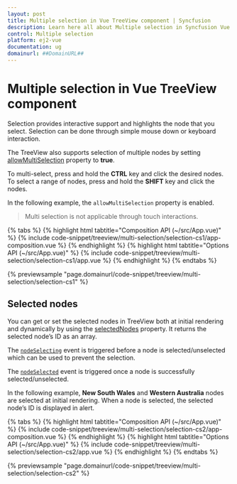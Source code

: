 ```yaml
---
layout: post
title: Multiple selection in Vue TreeView component | Syncfusion
description: Learn here all about Multiple selection in Syncfusion Vue TreeView component of Syncfusion Essential JS 2 and more.
control: Multiple selection 
platform: ej2-vue
documentation: ug
domainurl: ##DomainURL##
---
```


# Multiple selection in Vue TreeView component

Selection provides interactive support and highlights the node that you select. Selection can be done through simple mouse down or keyboard interaction.

The TreeView also supports selection of multiple nodes by setting [allowMultiSelection](https://ej2.syncfusion.com/vue/documentation/api/treeview#allowmultiselection) property to **true**.

To multi-select, press and hold the **CTRL** key and click the desired nodes. To select a range of nodes, press and hold the **SHIFT** key and click the nodes.

In the following example, the `allowMultiSelection` property is enabled.

> Multi selection is not applicable through touch interactions.

{% tabs %}
{% highlight html tabtitle="Composition API (~/src/App.vue)" %}
{% include code-snippet/treeview/multi-selection/selection-cs1/app-composition.vue %}
{% endhighlight %}
{% highlight html tabtitle="Options API (~/src/App.vue)" %}
{% include code-snippet/treeview/multi-selection/selection-cs1/app.vue %}
{% endhighlight %}
{% endtabs %}
        
{% previewsample "page.domainurl/code-snippet/treeview/multi-selection/selection-cs1" %}

## Selected nodes

You can get or set the selected nodes in TreeView both at initial rendering and dynamically by using the [selectedNodes](https://ej2.syncfusion.com/vue/documentation/api/treeview#selectednodes) property. It returns the selected node’s ID as an array.

The [`nodeSelecting`](https://ej2.syncfusion.com/vue/documentation/api/treeview#nodeselecting) event is triggered before a node is selected/unselected which can be used to prevent the selection.

The [`nodeSelected`](https://ej2.syncfusion.com/vue/documentation/api/treeview#nodeselected) event is triggered once a node is successfully selected/unselected.

In the following example, **New South Wales** and **Western Australia** nodes are selected at initial rendering. When a node is selected, the selected node’s ID is displayed in alert.

{% tabs %}
{% highlight html tabtitle="Composition API (~/src/App.vue)" %}
{% include code-snippet/treeview/multi-selection/selection-cs2/app-composition.vue %}
{% endhighlight %}
{% highlight html tabtitle="Options API (~/src/App.vue)" %}
{% include code-snippet/treeview/multi-selection/selection-cs2/app.vue %}
{% endhighlight %}
{% endtabs %}
        
{% previewsample "page.domainurl/code-snippet/treeview/multi-selection/selection-cs2" %}